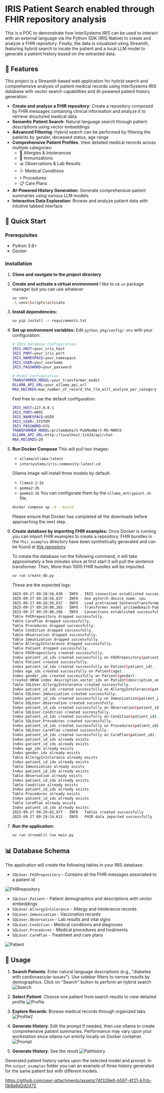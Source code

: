 # IRIS Patient Search enabled through FHIR repository analysis

This is a POC to demonstrate how InterSystems IRIS can be used to interact with an external language via the Python SDK (IRIS Native) to create and analyze a FHIR repository. Finally, the data is visualized using Streamlit, featuring hybrid search to locate the patient and a local LLM model to generate a patient history based on the extracted data.

## 🎯 Features

This project is a Streamlit-based web application for hybrid search and comprehensive analysis of patient medical records using InterSystems IRIS database with vector search capabilities and AI-powered patient history generation.

- **Create and analyze a FHIR repository**: Create a repository composed by FHIR messages containing clinical information and analyze it to retrieve structured medical data
- **Semantic Patient Search**: Natural language search through patient descriptions using vector embeddings
- **Advanced Filtering**: Hybrid search can be performed by filtering the patients by gender, deceased status, age range
- **Comprehensive Patient Profiles**: View detailed medical records across multiple categories:
  - 🤧 Allergies & Intolerances
  - 💉 Immunizations
  - 📊 Observations & Lab Results
  - 🩺 Medical Conditions
  - ⚕️ Procedures
  - 📋 Care Plans
- **AI-Powered History Generation**: Generate comprehensive patient summaries using various LLM models
- **Interactive Data Exploration**: Browse and analyze patient data with intuitive tabbed interface

## 🚀 Quick Start

### Prerequisites

- Python 3.8+
- Docker

### Installation

1. **Clone and navigate to the project directory**

2. **Create and activate a virtual environment**
   I like to us `uv` package manager but you can use whatever

   ```bash
   uv venv
   .\.venv\Scripts\activate
   ```

3. **Install dependencies:**

   ```bash
   uv pip install -r requirements.txt
   ```

4. **Set up environment variables:**
   Edit `python_pkg/config/.env` with your configuration:

   ```bash
   # IRIS Database Configuration
   IRIS_HOST=your_iris_host
   IRIS_PORT=your_iris_port  
   IRIS_NAMESPACE=your_namespace
   IRIS_USER=your_username
   IRIS_PASSWORD=your_password
   
   # Model Configuration
   TRANSFORMER_MODEL=your_transformer_model
   OLLAMA_API_URL=your_ollama_api_url
   MAX_RECORDS=max_number_of_record_the_llm_will_analyze_per_category
   ```

   Feel free to use the default configuration:

   ```bash
   IRIS_HOST=127.0.0.1
   IRIS_PORT=9091
   IRIS_NAMESPACE=USER
   IRIS_USER=_SYSTEM
   IRIS_PASSWORD=SYS
   TRANSFORMER_MODEL=pritamdeka/S-PubMedBert-MS-MARCO
   OLLAMA_API_URL=http://localhost:11424/api/chat
   MAX_RECORDS=20   
   ```

5. **Run Docker Compose**
   This will pull two images:
   - `ollama/ollama:latest`
   - `intersystems/iris-community:latest-cd`

   Ollama image will install three models by default:
   - `llama3.2:1b`
   - `gemma2:2b`
   - `gemma3:1b`
   You can configurate them by the `ollama_entrypoint.sh` file.

   ```bash
   docker compose up -d --build
   ```

   Please ensure that Docker has completed all the downloads before approaching the next step.

6. **Create database by importing FHIR examples:**
   Once Docker is running you can import FHIR examples to create a repository. FHIR bundles in the `fhir_examples` directory have been synthetically generated and can be found at [this repository](https://github.com/smart-on-fhir/generated-sample-data). 

   To create the database run the following command, it will take approximately a few minutes since at first start it will pull the sentence transformer. Then, More than 1000 FHIR bundles will be imported.

   ```bash
   uv run create_db.py
   ```

   These are the expected logs:

   ```bash
   2025-09-27 09:28:56,830 - INFO - IRIS connection established successfully
   2025-09-27 09:28:56,837 - INFO - Use pytorch device_name: cpu
   2025-09-27 09:28:56,837 - INFO - Load pretrained SentenceTransformer: pritamdeka/S-PubMedBert-MS-MARCO
   2025-09-27 09:29:00,265 - INFO - Transformer model pritamdeka/S-PubMedBert-MS-MARCO loaded successfully
   2025-09-27 09:29:00,266 - INFO - Connections established successfully
   Table FHIRrepository dropped successfully.
   Table CarePlan dropped successfully.
   Table Procedures dropped successfully.
   Table Condition dropped successfully.
   Table Observation dropped successfully.
   Table Immunization dropped successfully.
   Table AllergyIntolerance dropped successfully.
   Table Patient dropped successfully.
   Table FHIRrepository created successfully.
   Index patient_id_idx created successfully on FHIRrepository(patient_id).
   Table Patient created successfully.
   Index patient_id_idx created successfully on Patient(patient_id).
   Index age_idx created successfully on Patient(age).
   Index gender_idx created successfully on Patient(gender).
   Created HNSW index description_vector_idx on Patient(description_vector)
   Table SQLUser.AllergyIntolerance created successfully.
   Index patient_id_idx created successfully on AllergyIntolerance(patient_id).
   Table SQLUser.Immunization created successfully.
   Index patient_id_idx created successfully on Immunization(patient_id).
   Table SQLUser.Observation created successfully.
   Index patient_id_idx created successfully on Observation(patient_id).
   Table SQLUser.Condition created successfully.
   Index patient_id_idx created successfully on Condition(patient_id).
   Table SQLUser.Procedures created successfully.
   Index patient_id_idx created successfully on Procedures(patient_id).
   Table SQLUser.CarePlan created successfully.
   Index patient_id_idx created successfully on CarePlan(patient_id).
   Index patient_id_idx already exists
   Index patient_id_idx already exists
   Index age_idx already exists
   Index gender_idx already exists
   Table AllergyIntolerance already exists
   Index patient_id_idx already exists
   Table Immunization already exists
   Index patient_id_idx already exists
   Table Observation already exists
   Index patient_id_idx already exists
   Table Condition already exists
   Index patient_id_idx already exists
   Table Procedures already exists
   Index patient_id_idx already exists
   Table CarePlan already exists
   Index patient_id_idx already exists
   2025-09-27 09:29:02,977 - INFO - Tables created successfully
   2025-09-27 09:29:24,613 - INFO - FHIR data imported successfully
   ```

7. **Run the application:**

   ```bash
   uv run streamlit run main.py
   ```

## 📊 Database Schema

The application will create the following tables in your IRIS database:

- `SQLUser.FHIRrepository` - Contains all the FHIR messages associated to a patient id

![FHIRrepository](pic/FHIRrepository_created.png "FHIRrepository")

- `SQLUser.Patient` - Patient demographics and descriptions with vector embeddings
- `SQLUser.AllergyIntolerance` - Allergy and intolerance records
- `SQLUser.Immunization` - Vaccination records  
- `SQLUser.Observation` - Lab results and vital signs
- `SQLUser.Condition` - Medical conditions and diagnoses
- `SQLUser.Procedures` - Medical procedures and treatments
- `SQLUser.CarePlan` - Treatment and care plans

![Patient](pic/Patient_table_details.png "Patient")

## 🔧 Usage

1. **Search Patients**: Enter natural language descriptions (e.g., "diabetes with cardiovascular issues"). Use sidebar filters to narrow results by demographics. Click on "Search" button to perform an hybrid search
![Search](pic/UI_pat_search_example.png "Search")

2. **Select Patient**: Choose one patient from search results to view detailed profile
![Profile](pic/UI_patient_profile1.png "Profile")

3. **Explore Records**: Browse medical records through organized tabs
![Profile2](pic/UI_patient_profile2.png "Profile2")

4. **Generate History**: Edit the prompt if needed, then use ollama to create comprehensive patient summaries. Performance may vary upon your workstation since ollama run entirily locally on Docker container.
![Prompt](pic/UI_pat_history_prompt.png "Prompt")

5. **Generate History**: See the result
![PatHistory](pic/UI_pat_history_results.png "PatHistory")


Generated patient history varies upon the selected model and prompt. In the `output_examples` folder you can an example of three history generated for the same patient but with different models.

https://github.com/user-attachments/assets/74f328e6-b597-4f21-b7cb-0b8a6d2d2d72

